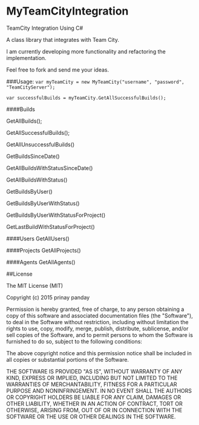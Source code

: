 # MyTeamCityIntegration
TeamCity Integration Using C#

A class library that integrates with Team City.

I am currently developing more functionality and refactoring the implementation.

Feel free to fork and send me your ideas.

###Usage:
```var myTeamCity = new MyTeamCity("username", "password", "TeamCityServer");```

```var successfulBuilds = myTeamCity.GetAllSuccessfulBuilds();```


####Builds

GetAllBuilds();

GetAllSuccessfulBuilds();

GetAllUnsuccessfulBuilds()

GetBuildsSinceDate()

GetAllBuildsWithStatusSinceDate()

GetAllBuildsWithStatus()

GetBuildsByUser()

GetBuildsByUserWithStatus()

GetBuildsByUserWithStatusForProject()

GetLastBuildWithStatusForProject()

####Users
GetAllUsers()

####Projects
GetAllProjects()

####Agents
GetAllAgents()

##License

The MIT License (MIT)

Copyright (c) 2015 prinay panday

Permission is hereby granted, free of charge, to any person obtaining a copy
of this software and associated documentation files (the "Software"), to deal
in the Software without restriction, including without limitation the rights
to use, copy, modify, merge, publish, distribute, sublicense, and/or sell
copies of the Software, and to permit persons to whom the Software is
furnished to do so, subject to the following conditions:

The above copyright notice and this permission notice shall be included in all
copies or substantial portions of the Software.

THE SOFTWARE IS PROVIDED "AS IS", WITHOUT WARRANTY OF ANY KIND, EXPRESS OR
IMPLIED, INCLUDING BUT NOT LIMITED TO THE WARRANTIES OF MERCHANTABILITY,
FITNESS FOR A PARTICULAR PURPOSE AND NONINFRINGEMENT. IN NO EVENT SHALL THE
AUTHORS OR COPYRIGHT HOLDERS BE LIABLE FOR ANY CLAIM, DAMAGES OR OTHER
LIABILITY, WHETHER IN AN ACTION OF CONTRACT, TORT OR OTHERWISE, ARISING FROM,
OUT OF OR IN CONNECTION WITH THE SOFTWARE OR THE USE OR OTHER DEALINGS IN THE
SOFTWARE.
